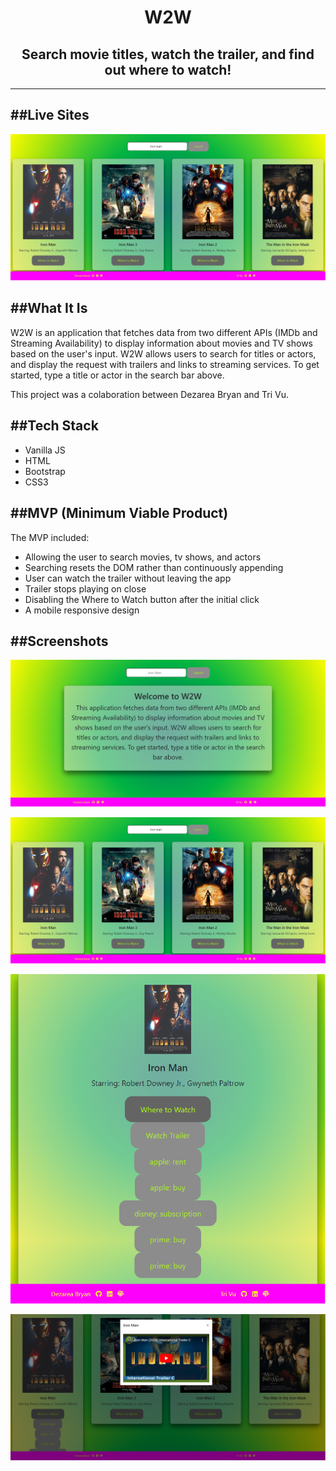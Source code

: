 <h1 align="center">W2W</h1>

<h2 align="center"> Search movie titles, watch the trailer, and find out where to watch! </h2>

---

##Live Sites 
---


<a alt="W2W" href="https://where2watch.netlify.app/">
<img alt="w2w live site" src="./search-results-screenshot.png" />
</a>

##What It Is
---
W2W is an application that fetches data from two different APIs (IMDb and Streaming Availability) to display information about movies and TV shows based on the user's input. W2W allows users to search for titles or actors, and display the request with trailers and links to streaming services. To get started, type a title or actor in the search bar above.

This project was a colaboration between Dezarea Bryan and Tri Vu.

##Tech Stack
---
  * Vanilla JS
  * HTML
  * Bootstrap
  * CSS3

##MVP (Minimum Viable Product)
---  
The MVP included:
  * Allowing the user to search movies, tv shows, and actors
  * Searching resets the DOM rather than continuously appending
  * User can watch the trailer without leaving the app
  * Trailer stops playing on close
  * Disabling the Where to Watch button after the initial click
  * A mobile responsive design

##Screenshots
---

![Landing Page](./images/onload-screenshot.png)

![Search Result](./images/search-results-screenshot.png)

![Where to Watch](./images/where-to-watch-results-screenshot.png)

![Trailer](./images/trailer-screenshot.png)


